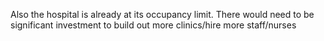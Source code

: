 Also the hospital is already at its occupancy limit. There would need to be significant investment to build out more clinics/hire more staff/nurses
